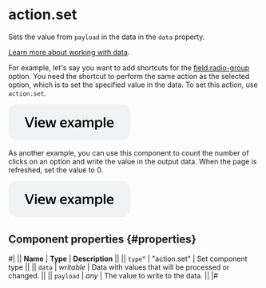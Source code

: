 # action.set

Sets the value from `payload` in the data in the `data` property.

[Learn more about working with data](../operations/work-with-data.md).

For example, let's say you want to add shortcuts for the [field.radio-group](field.radio-group.md) option. You need the shortcut to perform the same action as the selected option, which is to set the specified value in the data. To set this action, use `action.set`.

[![View example in the sandbox](../_images/buttons/view-example.svg)](https://ya.cc/t/4YfJWA7y3tz3LC)

As another example, you can use this component to count the number of clicks on an option and write the value in the output data. When the page is refreshed, set the value to 0.

[![View example in the sandbox](../_images/buttons/view-example.svg)](https://ya.cc/t/IN4-Mm2I3tz3Rt)

## Component properties {#properties}

#|
|| **Name** | **Type** | **Description** ||
|| `type`<span style="color: red">\*</span> | "action.set" | Set component type ||
|| `data` | _writable_ | Data with values that will be processed or changed. ||
|| `payload` | _any_ | The value to write to the data. ||
|#
